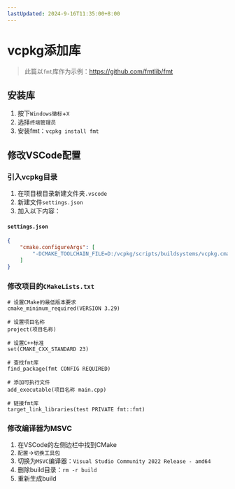 ```yaml
---
lastUpdated: 2024-9-16T11:35:00+8:00
---
```


# vcpkg添加库

> 此篇以```fmt```库作为示例：<https://github.com/fmtlib/fmt>

## 安装库

1. 按下```Windows徽标```+```X```
2. 选择```终端管理员```
3. 安装fmt：```vcpkg install fmt```

## 修改VSCode配置

### 引入vcpkg目录

1. 在项目根目录新建文件夹```.vscode```
2. 新建文件```settings.json```
3. 加入以下内容：

#### ```settings.json```

```json
{
    "cmake.configureArgs": [
        "-DCMAKE_TOOLCHAIN_FILE=D:/vcpkg/scripts/buildsystems/vcpkg.cmake"
    ]
}
```

### 修改项目的```CMakeLists.txt```

```cmake{11,17}
# 设置CMake的最低版本要求
cmake_minimum_required(VERSION 3.29)

# 设置项目名称
project(项目名称)

# 设置C++标准
set(CMAKE_CXX_STANDARD 23)

# 查找fmt库
find_package(fmt CONFIG REQUIRED)

# 添加可执行文件
add_executable(项目名称 main.cpp)

# 链接fmt库
target_link_libraries(test PRIVATE fmt::fmt)
```

### 修改编译器为MSVC

1. 在VSCode的左侧边栏中找到CMake
2. ```配置```->```切换工具包```
3. 切换为```MSVC```编译器：```Visual Studio Community 2022 Release - amd64```
4. 删除build目录：```rm -r build```
5. 重新生成build